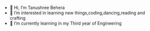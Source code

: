 - 👋 Hi, I’m Tanushree Behera
- 👀 I’m interested in learning new things,coding,dancing,reading and crafting
- 🌱 I’m currently learning in my Third year of Engineering

<!---

--->
